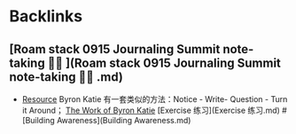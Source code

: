 
# Backlinks
## [Roam stack 0915 Journaling Summit note-taking 🏄‍♀️ ](Roam stack 0915 Journaling Summit note-taking 🏄‍♀️ .md)
- [Resource](Resource.md)   Byron Katie 有一套类似的方法：Notice - Write- Question - Turn it Around； [The Work of Byron Katie](https://thework.com/)  [Exercise 练习](Exercise 练习.md)  #[Building Awareness](Building Awareness.md)

